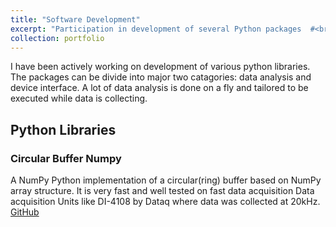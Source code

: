 ```yaml
---
title: "Software Development"
excerpt: "Participation in development of several Python packages  #<br/><img src='/images/500x300.png'>"
collection: portfolio
---
```


I have been actively working on development of various python libraries. The packages can be divide into major two catagories: data analysis and device interface. A lot of data analysis is done on a fly and tailored to be executed while data is collecting.

## Python Libraries

### Circular Buffer Numpy

A NumPy Python implementation of a circular(ring) buffer based on NumPy array structure. It is very fast and well tested on fast data acquisition Data acquisition Units like DI-4108 by Dataq where data was collected at 20kHz. [GitHub](http://stadnytskyi.com/circular_buffer_numpy/)
